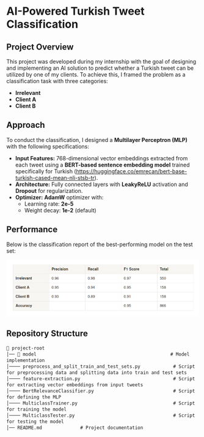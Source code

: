 # AI-Powered Turkish Tweet Classification

## Project Overview

This project was developed during my internship with the goal of designing and implementing an AI solution to predict whether a Turkish tweet can be utilized by one of my clients. To achieve this, I framed the problem as a classification task with three categories:

- **Irrelevant**
- **Client A**
- **Client B**

## Approach

To conduct the classification, I designed a **Multilayer Perceptron (MLP)** with the following specifications:

- **Input Features:** 768-dimensional vector embeddings extracted from each tweet using a **BERT-based sentence embedding model** trained specifically for Turkish (https://huggingface.co/emrecan/bert-base-turkish-cased-mean-nli-stsb-tr).
- **Architecture:** Fully connected layers with **LeakyReLU** activation and **Dropout** for regularization.
- **Optimizer:** **AdamW** optimizer with:
  - Learning rate: **2e-5**
  - Weight decay: **1e-2** (default)

## Performance

Below is the classification report of the best-performing model on the test set:

![report.png](report.png)

## Repository Structure

```
📂 project-root
│── 📁 model                                                 # Model implementation
│──── preprocess_and_split_train_and_test_sets.py            # Script for preprocessing data and splitting data into train and test sets
│──── feature-extraction.py                                  # Script for extracting vector embeddings from input tweets
│──── BertRelevanceClassifier.py                             # Script for defining the MLP
│──── MulticlassTrainer.py                                   # Script for training the model
│──── MulticlassTester.py                                    # Script for testing the model
│── README.md              # Project documentation
```

